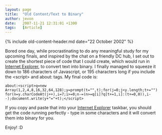 ```yaml
---
layout: page
title:  "Old Content/Text to Binary"
author: jevon
date:   2007-11-21 12:31:01 +1300
tags:   [Article]
---
```


{% include old-content-header.md date="22 October 2002" %}

Bored one day, while procrastinating to do any meaningful study for my upcoming finals, and inspired by the chat on a friendly DC hub, I set out to create the shortest piece of code that I could create, which would run in [Internet Explorer](internet-explorer.md), to convert text into binary. I finally managed to squeeze it down to 186 characters of Javascript, or 195 characters long if you include the &lt;script&gt; and about: tags. My final code is:

`about:<script>q=new Array(1,2,4,8,16,32,64,128);y=prompt(t="",t);for(j=0;j<y.length;t+="")for(n=y.charCodeAt(j++),i=7;i>=0;n-=(n>=q[i]?q[t+=1,i]:(t+=0,0)),i--);document.write(y+"="+t);</script>`

If you copy and paste that into your [Internet Explorer](internet-explorer.md) taskbar, you should get the code running perfectly - type in some characters and it will convert them into binary for you.

Enjoy! :D
